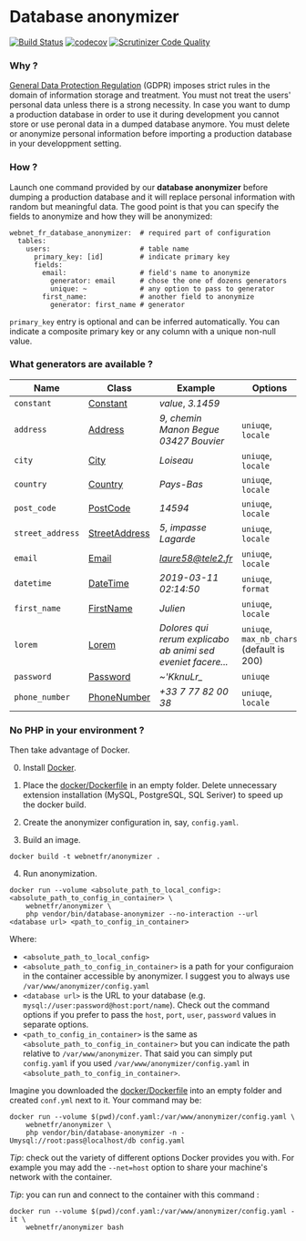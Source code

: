 # Database anonymizer

[![Build Status](https://travis-ci.com/webnet-fr/database-anonymizer.svg?branch=master)](https://travis-ci.com/webnet-fr/database-anonymizer)
[![codecov](https://codecov.io/gh/webnet-fr/database-anonymizer/branch/master/graph/badge.svg)](https://codecov.io/gh/webnet-fr/database-anonymizer)
[![Scrutinizer Code Quality](https://scrutinizer-ci.com/g/webnet-fr/database-anonymizer/badges/quality-score.png?b=master)](https://scrutinizer-ci.com/g/webnet-fr/database-anonymizer)


### Why ?

[General Data Protection Regulation] (GDPR) imposes strict rules in the domain of
information storage and treatment. You must not treat the users' personal data 
unless there is a strong necessity. In case you want to dump a production database
in order to use it during development you cannot store or use peronal data in 
a dumped database anymore. You must delete or anonymize personal information before
importing a production database in your developpment setting.


### How ?

Launch one command provided by our **database anonymizer** before dumping a 
production database and it will replace personal information with random but 
meaningful data. The good point is that you can specify the fields to anonymize 
and how they will be anonymized:

```
webnet_fr_database_anonymizer:  # required part of configuration
  tables:
    users:                      # table name
      primary_key: [id]         # indicate primary key
      fields:
        email:                  # field's name to anonymize
          generator: email      # chose the one of dozens generators
          unique: ~             # any option to pass to generator
        first_name:             # another field to anonymize
          generator: first_name # generator
```

`primary_key` entry is optional and can be inferred automatically. You can 
indicate a composite primary key or any column with a unique non-null value.


### What generators are available ?

| Name             | Class           | Example | Options |
|------------------|-----------------|---------|---------|
| `constant`       | [Constant]      | *value*, *3.1459*| |
| `address`        | [Address]       | *9, chemin Manon Begue 03427 Bouvier* | `uniuqe`, `locale` |
| `city`           | [City]          | *Loiseau* | `uniuqe`, `locale` |
| `country`        | [Country]       | *Pays-Bas* | `uniuqe`, `locale` |
| `post_code`      | [PostCode]      | *14594* | `uniuqe`, `locale` |
| `street_address` | [StreetAddress] | *5, impasse Lagarde* | `uniuqe`, `locale` |
| `email` | [Email] | *laure58@tele2.fr* | `uniuqe`, `locale` |
| `datetime` | [DateTime] | *2019-03-11 02:14:50* | `uniuqe`, `format` |
| `first_name` | [FirstName] | *Julien* | `uniuqe`, `locale` |
| `lorem` | [Lorem] | *Dolores qui rerum explicabo ab animi sed eveniet facere...* | `uniuqe`, `max_nb_chars` (default is 200) |
| `password` | [Password] | *~\'KknuLr_* | `uniuqe` |
| `phone_number` | [PhoneNumber] | *+33 7 77 82 00 38* | `uniuqe`, `locale` |


### No PHP in your environment ?

Then take advantage of Docker.

0. Install [Docker].

1. Place the [docker/Dockerfile] in an empty folder. Delete unnecessary extension 
installation (MySQL, PostgreSQL, SQL Seriver) to speed up the docker build.

2. Create the anonymizer configuration in, say, `config.yaml`.

3. Build an image.

```
docker build -t webnetfr/anonymizer .
```

4. Run anonymization.

```
docker run --volume <absolute_path_to_local_config>:<absolute_path_to_config_in_container> \
    webnetfr/anonymizer \
    php vendor/bin/database-anonymizer --no-interaction --url <database url> <path_to_config_in_container>
```

Where:

- `<absolute_path_to_local_config>`
- `<absolute_path_to_config_in_container>` is a path for your configuraion
  in the container accessible by anonymizer. I suggest you to always use `/var/www/anonymizer/config.yaml`
- `<database url>` is the URL to your database (e.g. `mysql://user:password@host:port/name`).
  Check out the command options if you prefer to pass the `host`, `port`, `user`, `password` 
  values in separate options.
- `<path_to_config_in_container>` is the same as `<absolute_path_to_config_in_container>`
but you can indicate the path relative to `/var/www/anonymizer`. That said you 
can simply put `config.yaml` if you used `/var/www/anonymizer/config.yaml` in
`<absolute_path_to_config_in_container>`.
 
Imagine you downloaded the [docker/Dockerfile] into an empty folder and created 
`conf.yml` next to it. Your command may be:

```
docker run --volume $(pwd)/conf.yaml:/var/www/anonymizer/config.yaml \
    webnetfr/anonymizer \
    php vendor/bin/database-anonymizer -n -Umysql://root:pass@localhost/db config.yaml
```

*Tip*: check out the variety of different options Docker provides you with.
For example you may add the `--net=host` option to share your machine's network 
with the container.

*Tip*: you can run and connect to the container with this command :
```
docker run --volume $(pwd)/conf.yaml:/var/www/anonymizer/config.yaml -it \
    webnetfr/anonymizer bash
```

[General Data Protection Regulation]: https://en.wikipedia.org/wiki/General_Data_Protection_Regulation
[Constant]: src/Generator/Constant.php
[Address]: src/Generator/Address.php
[City]: src/Generator/City.php
[Country]: src/Generator/Country.php
[PostCode]: src/Generator/PostCode.php
[StreetAddress]: src/Generator/StreetAddress.php
[Email]: src/Generator/Email.php
[DateTime]: src/Generator/DateTime.php
[FirstName]: src/Generator/FirstName.php
[LastName]: src/Generator/LastName.php
[Lorem]: src/Generator/Lorem.php
[Password]: src/Generator/Password.php
[PhoneNumber]: src/Generator/PhoneNumber.php
[Docker]: https://www.docker.com
[docker/Dockerfile]: docker/Dockerfile
